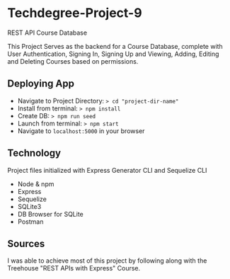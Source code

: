# Techdegree-Project-9
REST API Course Database

This Project Serves as the backend for a Course Database, complete with User Authentication, Signing In, Signing Up and Viewing, Adding, Editing and Deleting Courses based on permissions.

## Deploying App
- Navigate to Project Directory: `> cd "project-dir-name"`
- Install from terminal: `> npm install`
- Create DB: `> npm run seed`
- Launch from terminal: `> npm start`
- Navigate to `localhost:5000` in your browser

 ## Technology
Project files initialized with Express Generator CLI and Sequelize CLI

- Node & npm
- Express
- Sequelize
- SQLite3
- DB Browser for SQLite
- Postman

## Sources
 I was able to achieve most of this project by following along with the Treehouse "REST APIs with Express" Course.